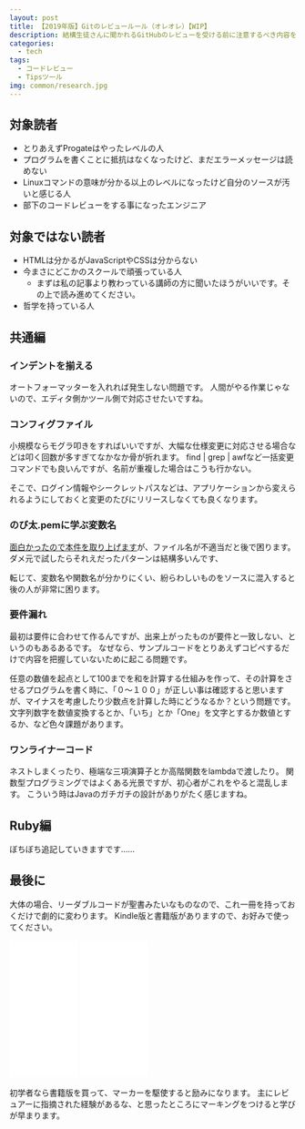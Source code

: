 ```yaml
---
layout: post
title: 【2019年版】Gitのレビュールール（オレオレ）【WIP】
description: 結構生徒さんに聞かれるGitHubのレビューを受ける前に注意するべき内容をまとめました。初級者から中級者へのステップアップに役立ててください。
categories:
  - tech
tags:
  - コードレビュー
  - Tipsツール
img: common/research.jpg
---
```

## 対象読者
- とりあえずProgateはやったレベルの人
- プログラムを書くことに抵抗はなくなったけど、まだエラーメッセージは読めない
- Linuxコマンドの意味が分かる以上のレベルになったけど自分のソースが汚いと感じる人
- 部下のコードレビューをする事になったエンジニア

## 対象ではない読者
- HTMLは分かるがJavaScriptやCSSは分からない
- 今まさにどこかのスクールで頑張っている人
  - まずは私の記事より教わっている講師の方に聞いたほうがいいです。その上で読み進めてください。
- 哲学を持っている人

## 共通編
### インデントを揃える
オートフォーマッターを入れれば発生しない問題です。
人間がやる作業じゃないので、エディタ側かツール側で対応させたいですね。

### コンフィグファイル
小規模ならモグラ叩きをすればいいですが、大幅な仕様変更に対応させる場合などは叩く回数が多すぎてなかなか骨が折れます。
find | grep | awfなど一括変更コマンドでも良いんですが、名前が重複した場合はこうも行かない。

そこで、ログイン情報やシークレットパスなどは、アプリケーションから変えられるようにしておくと変更のたびにリリースしなくても良くなります。

### のび太.pemに学ぶ変数名
[面白かったので本件を取り上げます](https://qiita.com/jabba/items/b0a0f8c310e164b4db2b)が、ファイル名が不適当だと後で困ります。
ダメ元で試したらそれえだったパターンは結構多いんです、

転じて、変数名や関数名が分かりにくい、紛らわしいものをソースに混入すると後の人が非常に困ります。

### 要件漏れ
最初は要件に合わせて作るんですが、出来上がったものが要件と一致しない、というのもあるあるです。
なぜなら、サンプルコードをとりあえずコピペするだけで内容を把握していないために起こる問題です。

任意の数値を起点として100までを和を計算する仕組みを作って、その計算をさせるプログラムを書く時に、「０～１００」が正しい事は確認すると思いますが、マイナスを考慮したり少数点を計算した時にどうなるか？という問題です。
文字列数字を数値変換するとか、「いち」とか「One」を文字とするか数値とするか、など色々課題があります。

### ワンライナーコード
ネストしまくったり、極端な三項演算子とか高階関数をlambdaで渡したり。
関数型プログラミングではよくある光景ですが、初心者がこれをやると混乱します。
こういう時はJavaのガチガチの設計がありがたく感じますね。

## Ruby編
ぼちぼち追記していきますです……

## 最後に
大体の場合、リーダブルコードが聖書みたいなものなので、これ一冊を持っておくだけで劇的に変わります。
Kindle版と書籍版がありますので、お好みで使ってください。

<iframe style="width:120px;height:240px;" marginwidth="0" marginheight="0" scrolling="no" frameborder="0" src="//rcm-fe.amazon-adsystem.com/e/cm?lt1=_blank&bc1=000000&IS2=1&bg1=FFFFFF&fc1=000000&lc1=0000FF&t=anets-22&language=ja_JP&o=9&p=8&l=as4&m=amazon&f=ifr&ref=as_ss_li_til&asins=4873115655&linkId=bfcbbb9797bf098ed01d2ae7180fde28"></iframe>
<iframe style="width:120px;height:240px;" marginwidth="0" marginheight="0" scrolling="no" frameborder="0" src="//rcm-fe.amazon-adsystem.com/e/cm?lt1=_blank&bc1=000000&IS2=1&bg1=FFFFFF&fc1=000000&lc1=0000FF&t=anets-22&language=ja_JP&o=9&p=8&l=as4&m=amazon&f=ifr&ref=as_ss_li_til&asins=B0064CZ1XE&linkId=75f1807654b5dea13d2edd4603734f41"></iframe>

初学者なら書籍版を買って、マーカーを駆使すると励みになります。
主にレビュアーに指摘された経験があるな、と思ったところにマーキングをつけると学びが早まります。

